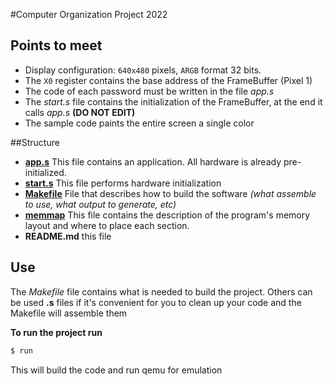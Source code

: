 #Computer Organization Project 2022

## Points to meet

* Display configuration: `640x480` pixels, `ARGB` format 32 bits.
* The `X0` register contains the base address of the FrameBuffer (Pixel 1)
* The code of each password must be written in the file _app.s_
* The _start.s_ file contains the initialization of the FrameBuffer, at the end it calls _app.s_ **(DO NOT EDIT)**
* The sample code paints the entire screen a single color

##Structure

* **[app.s](app.s)** This file contains an application. All hardware is already pre-initialized.
* **[start.s](start.s)** This file performs hardware initialization
* **[Makefile](Makefile)** File that describes how to build the software _(what assemble to use, what output to generate, etc)_
* **[memmap](memmap)** This file contains the description of the program's memory layout and where to place each section.
* **README.md** this file

## Use

The _Makefile_ file contains what is needed to build the project. Others can be used
**.s** files if it's convenient for you to clean up your code and the Makefile will assemble them

**To run the project run**

```bash
$ run
```
This will build the code and run qemu for emulation
